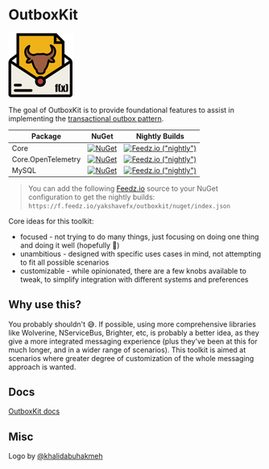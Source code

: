 # OutboxKit

![OutboxKit logo](logo/outboxkit-128.png)

The goal of OutboxKit is to provide foundational features to assist in implementing the [transactional outbox pattern](https://blog.codingmilitia.com/2020/04/13/aspnet-040-from-zero-to-overkill-event-driven-integration-transactional-outbox-pattern/).

| Package | NuGet | Nightly Builds |
|---------|-------|----------------|
| Core    | [![NuGet](https://img.shields.io/nuget/v/YakShaveFx.OutboxKit.Core.svg)](https://www.nuget.org/packages/YakShaveFx.OutboxKit.Core/) | [![Feedz.io ("nightly")](https://img.shields.io/badge/endpoint.svg?url=https%3A%2F%2Ff.feedz.io%2Fyakshavefx%2Foutboxkit%2Fshield%2FYakShaveFx.OutboxKit.Core%2Flatest&label=Feedz.io%20%28%22nightly%22%29)](https://f.feedz.io/yakshavefx/outboxkit/packages/YakShaveFx.OutboxKit.Core/latest/download) |
| Core.OpenTelemetry   | [![NuGet](https://img.shields.io/nuget/v/YakShaveFx.OutboxKit.Core.OpenTelemetry.svg)](https://www.nuget.org/packages/YakShaveFx.OutboxKit.Core.OpenTelemetry/) | [![Feedz.io ("nightly")](https://img.shields.io/badge/endpoint.svg?url=https%3A%2F%2Ff.feedz.io%2Fyakshavefx%2Foutboxkit%2Fshield%2FYakShaveFx.OutboxKit.Core.OpenTelemetry%2Flatest&label=Feedz.io%20%28%22nightly%22%29)](https://f.feedz.io/yakshavefx/outboxkit/packages/YakShaveFx.OutboxKit.Core.OpenTelemetry/latest/download) |
| MySQL   | [![NuGet](https://img.shields.io/nuget/v/YakShaveFx.OutboxKit.MySql.svg)](https://www.nuget.org/packages/YakShaveFx.OutboxKit.MySql/) | [![Feedz.io ("nightly")](https://img.shields.io/badge/endpoint.svg?url=https%3A%2F%2Ff.feedz.io%2Fyakshavefx%2Foutboxkit%2Fshield%2FYakShaveFx.OutboxKit.MySql%2Flatest&label=Feedz.io%20%28%22nightly%22%29)](https://f.feedz.io/yakshavefx/outboxkit/packages/YakShaveFx.OutboxKit.MySql/latest/download) |

> You can add the following [Feedz.io](https://feedz.io) source to your NuGet configuration to get the nightly builds: `https://f.feedz.io/yakshavefx/outboxkit/nuget/index.json`

Core ideas for this toolkit:

- focused - not trying to do many things, just focusing on doing one thing and doing it well (hopefully 🤞)
- unambitious - designed with specific uses cases in mind, not attempting to fit all possible scenarios
- customizable - while opinionated, there are a few knobs available to tweak, to simplify integration with different systems and preferences

## Why use this?

You probably shouldn't 😅. If possible, using more comprehensive libraries like Wolverine, NServiceBus, Brighter, etc, is probably a better idea, as they give a more integrated messaging experience (plus they've been at this for much longer, and in a wider range of scenarios). This toolkit is aimed at scenarios where greater degree of customization of the whole messaging approach is wanted.

## Docs

[OutboxKit docs](https://outboxkit.yakshavefx.dev)

## Misc

Logo by [@khalidabuhakmeh](https://github.com/khalidabuhakmeh)